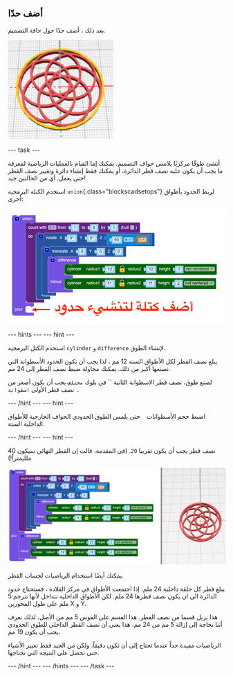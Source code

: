 ## أضف حدًا

بعد ذلك ، أضف حدًا حول حافة التصميم.

![لقطة الشاشة](images/pendant-border-show.png)

--- task ---

أنشئ طوقًا مركزيًا يلامس حواف التصميم. يمكنك إما القيام بالعمليات الرياضية لمعرفة ما يجب أن يكون عليه نصف قطر الدائرة، أو يمكنك فقط إنشاء دائرة وتغيير نصف القطر حتى يعمل. أي من الحالتين جيد!

استخدم الكتلة البرمجية `union`{:class="blockscadsetops"} لربط الحدود بأطواق أخرى:

![لقطة الشاشة](images/pendant-union.png)

--- hints ---
 --- hint ---

استخدم الكتل البرمجية `cylinder` و `difference` لإنشاء الطوق.

يبلغ نصف القطر لكل الأطواق الستة 12 مم ، لذا يجب أن تكون الحدود الأسطوانة التي تصنعها أكبر من ذلك. يمكنك محاولة ضبط نصف القطر إلى 24 مم.

لصنع طوق، نصف قطر الاسطوانة الثانية `` في بلوك `مختلف` يجب أن يكون أصغر من نصف قطر الأولى `اسطوانة `.

--- /hint --- --- hint ---

اضبط حجم الأسطوانات ` ` حتى يلمس الطوق الحدودي الحواف الخارجية للأطواق الداخلية الستة.

--- /hint --- --- hint ---

نصف قطر يجب أن يكون تقريبا `20`. (في المقدمة، قالت إن القطر النهائي سيكون 40 ملليمتراً!)

![لقطة الشاشة](images/pendant-border.png)

يمكنك أيضًا استخدام الرياضيات لحساب القطر.

يبلغ قطر كل حلقة داخلية 24 ملم. إذا اجتمعت الأطواق في مركز القلادة ، فستحتاج حدود الدائرة الى ان يكون نصف قطرها 24 ملم. لكن الأطواق الداخلية تتداخل لأنها تترجم 5 ملم على طول المحورين X و Y.

هذا يزيل قسما من نصف القطر. هذا القسم على القوس 5 مم من الأصل، لذلك نعرف أننا بحاجة إلى إزالة 5 مم من 24 مم. هذا يعني أن نصف القطر الداخلي للطوق الحدودي يجب أن يكون 19 مم.

الرياضيات مفيدة جداً عندما تحتاج إلى أن تكون دقيقاً. ولكن من الجيد فقط تغيير الأشياء حتى تحصل على النتيجة التي تحتاجها.

--- /hint --- --- /hints --- --- /task ---
